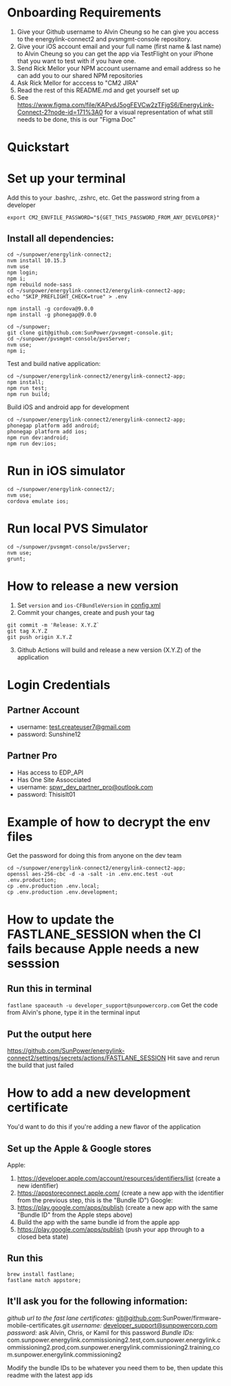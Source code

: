 # Onboarding Requirements

1. Give your Github username to Alvin Cheung so he can give you access to the energylink-connect2 and pvsmgmt-console repository.
2. Give your iOS account email and your full name (first name & last name) to Alvin Cheung so you can get the app via TestFlight on your iPhone that you want to test with if you have one.
3. Send Rick Mellor your NPM account username and email address so he can add you to our shared NPM repositories
4. Ask Rick Mellor for acccess to "CM2 JIRA"
5. Read the rest of this README.md and get yourself set up
6. See https://www.figma.com/file/KAPvdJ5ogFEVCw2zTFjgS6/EnergyLink-Connect-2?node-id=171%3A0 for a visual representation of what still needs to be done, this is our "Figma Doc"

# Quickstart

# Set up your terminal

Add this to your .bashrc, .zshrc, etc.
Get the password string from a developer

```
export CM2_ENVFILE_PASSWORD="${GET_THIS_PASSWORD_FROM_ANY_DEVELOPER}"
```

## Install all dependencies:

```
cd ~/sunpower/energylink-connect2;
nvm install 10.15.3
nvm use
npm login;
npm i;
npm rebuild node-sass
cd ~/sunpower/energylink-connect2/energylink-connect2-app;
echo "SKIP_PREFLIGHT_CHECK=true" > .env

npm install -g cordova@9.0.0
npm install -g phonegap@9.0.0

cd ~/sunpower;
git clone git@github.com:SunPower/pvsmgmt-console.git;
cd ~/sunpower/pvsmgmt-console/pvsServer;
nvm use;
npm i;
```

Test and build native application:

```
cd ~/sunpower/energylink-connect2/energylink-connect2-app;
npm install;
npm run test;
npm run build;
```

Build iOS and android app for development

```
cd ~/sunpower/energylink-connect2/energylink-connect2-app;
phonegap platform add android;
phonegap platform add ios;
npm run dev:android;
npm run dev:ios;
```

# Run in iOS simulator

```
cd ~/sunpower/energylink-connect2/;
nvm use;
cordova emulate ios;
```

# Run local PVS Simulator

```
cd ~/sunpower/pvsmgmt-console/pvsServer;
nvm use;
grunt;
```

# How to release a new version

1. Set `version` and `ios-CFBundleVersion` in [config.xml](config.xml)
2. Commit your changes, create and push your tag

```
git commit -m 'Release: X.Y.Z`
git tag X.Y.Z
git push origin X.Y.Z
```

3. Github Actions will build and release a new version (X.Y.Z) of the application

# Login Credentials

## Partner Account

- username: test.createuser7@gmail.com
- password: Sunshine12

## Partner Pro

- Has access to EDP_API
- Has One Site Assocciated
- username: spwr_dev_partner_pro@outlook.com
- password: ThisisIt01

# Example of how to decrypt the env files

Get the password for doing this from anyone on the dev team

```
cd ~/sunpower/energylink-connect2/energylink-connect2-app;
openssl aes-256-cbc -d -a -salt -in .env.enc.test -out .env.production;
cp .env.production .env.local;
cp .env.production .env.development;
```

# How to update the FASTLANE_SESSION when the CI fails because Apple needs a new sesssion

## Run this in terminal

`fastlane spaceauth -u developer_support@sunpowercorp.com`
Get the code from Alvin's phone, type it in the terminal input

## Put the output here

https://github.com/SunPower/energylink-connect2/settings/secrets/actions/FASTLANE_SESSION
Hit save and rerun the build that just failed

# How to add a new development certificate

You'd want to do this if you're adding a new flavor of the application

## Set up the Apple & Google stores

Apple:

1. https://developer.apple.com/account/resources/identifiers/list (create a new identifier)
2. https://appstoreconnect.apple.com/ (create a new app with the identifier from the previous step, this is the "Bundle ID")
   Google:
3. https://play.google.com/apps/publish (create a new app with the same "Bundle ID" from the Apple steps above)
4. Build the app with the same bundle id from the apple app
5. https://play.google.com/apps/publish (push your app through to a closed beta state)

## Run this

```
brew install fastlane;
fastlane match appstore;
```

## It'll ask you for the following information:

_github url to the fast lane certificates:_ git@github.com:SunPower/firmware-mobile-certificates.git
_username:_ developer_support@sunpowercorp.com
_password:_ ask Alvin, Chris, or Kamil for this password
_Bundle IDs:_ com.sunpower.energylink.commissioning2.test,com.sunpower.energylink.commissioning2.prod,com.sunpower.energylink.commissioning2.training,com.sunpower.energylink.commissioning2

Modify the bundle IDs to be whatever you need them to be, then update this readme with the latest app ids

